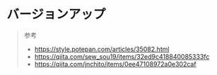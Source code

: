 
# バージョンアップ

> 参考
> - https://style.potepan.com/articles/35082.html
> - https://qiita.com/sew_sou19/items/32ed9c418840085333fc
> - https://qiita.com/jnchito/items/0ee47108972a0e302caf
